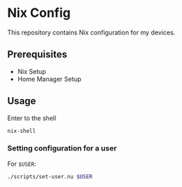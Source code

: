 # Nix Config
This repository contains Nix configuration for my devices.

## Prerequisites
* Nix Setup
* Home Manager Setup

## Usage

Enter to the shell
```
nix-shell
```

### Setting configuration for a user
For `$USER`:
```bash
./scripts/set-user.nu $USER
```
